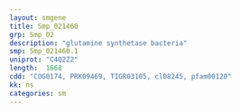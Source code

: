 ```yaml
---
layout: smgene
title: Smp_021460
grp: Smp_02
description: "glutamine synthetase bacteria"
smp: Smp_021460.1
uniprot: "C4Q2Z2"
length:  1668
cdd: "COG0174, PRK09469, TIGR03105, cl08245, pfam00120"
kk: ns
categories: sm
---
```

